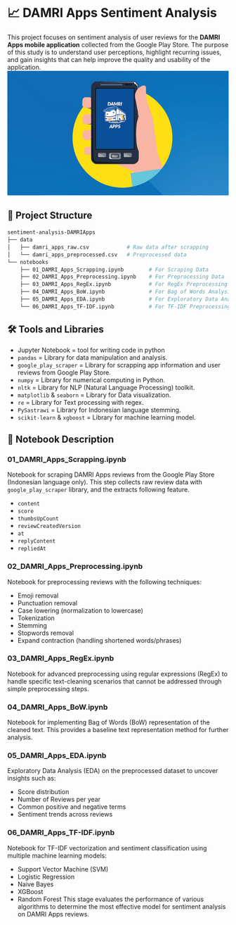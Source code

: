 # 📈 DAMRI Apps Sentiment Analysis
This project focuses on sentiment analysis of user reviews for the **DAMRI Apps mobile application** collected from the Google Play Store. The purpose of this study is to understand user perceptions, highlight recurring issues, and gain insights that can help improve the quality and usability of the application.
<br><img src="images/damri.jpg" width="1280"><br>
## 📂 Project Structure
```bash
sentiment-analysis-DAMRIApps
├── data
│   ├── damri_apps_raw.csv            # Raw data after scrapping
│   └── damri_apps_preprocessed.csv   # Preprocessed data
└── notebooks
    ├── 01_DAMRI_Apps_Scrapping.ipynb        # For Scraping Data
    ├── 02_DAMRI_Apps_Preprocessing.ipynb    # For Preprocessing Data
    ├── 03_DAMRI_Apps_RegEx.ipynb            # For RegEx Preprocessing and Analysis
    ├── 04_DAMRI_Apps_BoW.ipynb              # For Bag of Words Analysis
    ├── 05_DAMRI_Apps_EDA.ipynb              # For Exploratory Data Analysis for preprocessed data
    └── 06_DAMRI_Apps_TF-IDF.ipynb           # For TF-IDF Preprocessing and Classification
```
## 🛠️ Tools and Libraries
- Jupyter Notebook = tool for writing code in python
- ```pandas``` = Library for data manipulation and analysis.
- ```google_play_scraper``` = Library for scrapping app information and user reviews from Google Play Store.
- ```numpy``` = Library for numerical computing in Python.
- ```nltk``` = Library for NLP (Natural Language Processing) toolkit.
- ```matplotlib``` & ```seaborn``` = Library for Data visualization.
- ```re``` = Library for Text processing with regex.
- ```PySastrawi``` = Library for Indonesian language stemming.
- ```scikit-learn``` & ```xgboost``` = Library for machine learning model.
## 📒 Notebook Description
### 01_DAMRI_Apps_Scrapping.ipynb
Notebook for scraping DAMRI Apps reviews from the Google Play Store (Indonesian language only). This step collects raw review data with ```google_play_scraper``` library, and the extracts following feature.
- ```content```
- ```score```
- ```thumbsUpCount```
- ```reviewCreatedVersion```
- ```at```
- ```replyContent```
-  ```repliedAt```
### 02_DAMRI_Apps_Preprocessing.ipynb
Notebook for preprocessing reviews with the following techniques:
- Emoji removal
- Punctuation removal
- Case lowering (normalization to lowercase)
- Tokenization
- Stemming
- Stopwords removal
- Expand contraction (handling shortened words/phrases)
### 03_DAMRI_Apps_RegEx.ipynb
Notebook for advanced preprocessing using regular expressions (RegEx) to handle specific text-cleaning scenarios that cannot be addressed through simple preprocessing steps.
### 04_DAMRI_Apps_BoW.ipynb
Notebook for implementing Bag of Words (BoW) representation of the cleaned text. This provides a baseline text representation method for further analysis.
### 05_DAMRI_Apps_EDA.ipynb
Exploratory Data Analysis (EDA) on the preprocessed dataset to uncover insights such as:
- Score distribution
- Number of Reviews per year
- Common positive and negative terms
- Sentiment trends across reviews
### 06_DAMRI_Apps_TF-IDF.ipynb
Notebook for TF-IDF vectorization and sentiment classification using multiple machine learning models:
- Support Vector Machine (SVM)
- Logistic Regression
- Naive Bayes
- XGBoost
- Random Forest
This stage evaluates the performance of various algorithms to determine the most effective model for sentiment analysis on DAMRI Apps reviews.
